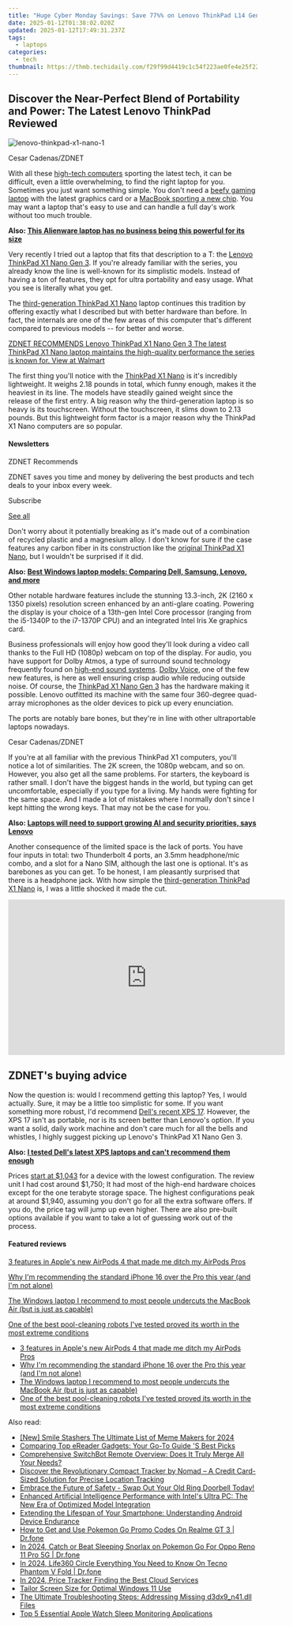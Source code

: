 ```yaml
---
title: "Huge Cyber Monday Savings: Save 77%% on Lenovo ThinkPad L14 Gen 3 - Limited Time Offer!"
date: 2025-01-12T01:38:02.020Z
updated: 2025-01-12T17:49:31.237Z
tags:
  - laptops
categories:
  - tech
thumbnail: https://thmb.techidaily.com/f29f99d4419c1c54f223ae0fe4e25f224aa2e0b29936958ff74ebecc1f44d1d0.png
---
```


## Discover the Near-Perfect Blend of Portability and Power: The Latest Lenovo ThinkPad Reviewed

![lenovo-thinkpad-x1-nano-1](https://www.zdnet.com/a/img/resize/cf3a21a3a1d2a6fccc2416c75414a474a130fbb3/2023/08/08/01ceacd4-58fd-4050-b64b-e6af18aff667/lenovo-thinkpad-x1-nano-1.jpg?auto=webp&width=1280)

Cesar Cadenas/ZDNET

With all these [high-tech computers](https://www.zdnet.com/article/best-laptop/) sporting the latest tech, it can be difficult, even a little overwhelming, to find the right laptop for you. Sometimes you just want something simple. You don't need a [beefy gaming laptop](https://www.zdnet.com/article/best-gaming-laptop/) with the latest graphics card or a [MacBook sporting a new chip](https://www.zdnet.com/article/best-mac/). You may want a laptop that's easy to use and can handle a full day's work without too much trouble.

**Also: [This Alienware laptop has no business being this powerful for its size](https://www.zdnet.com/article/this-alienware-laptop-has-no-business-being-this-powerful-for-its-size/)**

Very recently I tried out a laptop that fits that description to a T: the [Lenovo ThinkPad X1 Nano Gen 3](https://goto.walmart.com/c/5597632/565706/9383?sharedid=zdnet&partnerpropertyid=1980086&u=https%3A%2F%2Fwww.walmart.com%2Fip%2FLenovo-ThinkPad-X1-Nano-Gen-3-Intel-Laptop-13-IPS-60Hz-i7-1360P-Iris-Xe-Graphics-16GB-512GB%2F2016351869&subId1=zd-__COM_CLICK_ID__-dtp). If you're already familiar with the series, you already know the line is well-known for its simplistic models. Instead of having a ton of features, they opt for ultra portability and easy usage. What you see is literally what you get. 

The [third-generation ThinkPad X1 Nano](https://goto.walmart.com/c/5597632/565706/9383?sharedid=zdnet&partnerpropertyid=1980086&u=https%3A%2F%2Fwww.walmart.com%2Fip%2FLenovo-ThinkPad-X1-Nano-Gen-3-Intel-Laptop-13-IPS-60Hz-i7-1360P-Iris-Xe-Graphics-16GB-512GB%2F2016351869&subId1=zd-__COM_CLICK_ID__-dtp) laptop continues this tradition by offering exactly what I described but with better hardware than before. In fact, the internals are one of the few areas of this computer that's different compared to previous models -- for better and worse.

[ZDNET RECOMMENDS Lenovo ThinkPad X1 Nano Gen 3 The latest ThinkPad X1 Nano laptop maintains the high-quality performance the series is known for. View at Walmart](https://goto.walmart.com/c/5597632/565706/9383?sharedid=zdnet&partnerpropertyid=1980086&u=https%3A%2F%2Fwww.walmart.com%2Fip%2FLenovo-ThinkPad-X1-Nano-Gen-3-Intel-Laptop-13-IPS-60Hz-i7-1360P-Iris-Xe-Graphics-16GB-512GB%2F2016351869&subId1=zd-__COM_CLICK_ID__-dtp)

The first thing you'll notice with the [ThinkPad X1 Nano](https://shop-links.co/link/?url=https%3A%2F%2Fwww.lenovo.com%2Fus%2Fen%2Fp%2Flaptops%2Fthinkpad%2Fthinkpadx1%2Fthinkpad-x1-nano-gen-3-%2813-inch-intel%29%2Flen101t0054&publisher_slug=itechdaily19598&exclusive=1) is it's incredibly lightweight. It weighs 2.18 pounds in total, which funny enough, makes it the heaviest in its line. The models have steadily gained weight since the release of the first entry. A big reason why the third-generation laptop is so heavy is its touchscreen. Without the touchscreen, it slims down to 2.13 pounds. But this lightweight form factor is a major reason why the ThinkPad X1 Nano computers are so popular.

#### Newsletters

ZDNET Recommends

ZDNET saves you time and money by delivering the best products and tech deals to your inbox every week.

 Subscribe

[See all](https://www.zdnet.com/newsletters/)

Don't worry about it potentially breaking as it's made out of a combination of recycled plastic and a magnesium alloy. I don't know for sure if the case features any carbon fiber in its construction like the [original ThinkPad X1 Nano](https://www.zdnet.com/product/lenovo-thinkpad-x1-nano-gen-1-13-core-i5-1130g7-8-gb-256-gb-ssd/), but I wouldn't be surprised if it did. 

**Also: [Best Windows laptop models: Comparing Dell, Samsung, Lenovo, and more](https://www.zdnet.com/article/best-windows-laptop/)**

Other notable hardware features include the stunning 13.3-inch, 2K (2160 x 1350 pixels) resolution screen enhanced by an anti-glare coating. Powering the display is your choice of a 13th-gen Intel Core processor (ranging from the i5-1340P to the i7-1370P CPU) and an integrated Intel Iris Xe graphics card.

Business professionals will enjoy how good they'll look during a video call thanks to the Full HD (1080p) webcam on top of the display. For audio, you have support for Dolby Atmos, a type of surround sound technology frequently found on [high-end sound systems](https://www.zdnet.com/home-and-office/home-entertainment/best-sound-system/). [Dolby Voice](https://www.zdnet.com/home-and-office/smart-office/dolby-aims-to-bolster-audio-video-conferencing-in-huddle-rooms/), one of the few new features, is here as well ensuring crisp audio while reducing outside noise. Of course, the [ThinkPad X1 Nano Gen 3](https://shop-links.co/link/?url=https%3A%2F%2Fwww.lenovo.com%2Fus%2Fen%2Fp%2Flaptops%2Fthinkpad%2Fthinkpadx1%2Fthinkpad-x1-nano-gen-3-%2813-inch-intel%29%2Flen101t0054%3F&publisher_slug=itechdaily19598&exclusive=1) has the hardware making it possible. Lenovo outfitted its machine with the same four 360-degree quad-array microphones as the older devices to pick up every enunciation.

The ports are notably bare bones, but they're in line with other ultraportable laptops nowadays.

Cesar Cadenas/ZDNET

If you're at all familiar with the previous ThinkPad X1 computers, you'll notice a lot of similarities. The 2K screen, the 1080p webcam, and so on. However, you also get all the same problems. For starters, the keyboard is rather small. I don't have the biggest hands in the world, but typing can get uncomfortable, especially if you type for a living. My hands were fighting for the same space. And I made a lot of mistakes where I normally don't since I kept hitting the wrong keys. That may not be the case for you.

**Also: [Laptops will need to support growing AI and security priorities, says Lenovo](https://www.zdnet.com/article/laptops-will-need-to-support-growing-ai-and-security-priorities-says-lenovo/)**

Another consequence of the limited space is the lack of ports. You have four inputs in total: two Thunderbolt 4 ports, an 3.5mm headphone/mic combo, and a slot for a Nano SIM, although the last one is optional. It's as barebones as you can get. To be honest, I am pleasantly surprised that there is a headphone jack. With how simple the [third-generation ThinkPad X1 Nano](https://shop-links.co/link/?url=https%3A%2F%2Fwww.lenovo.com%2Fus%2Fen%2Fp%2Flaptops%2Fthinkpad%2Fthinkpadx1%2Fthinkpad-x1-nano-gen-3-%2813-inch-intel%29%2Flen101t0054&publisher_slug=itechdaily19598&exclusive=1) is, I was a little shocked it made the cut.

<!-- affiliate ads begin -->
<iframe width="560" height="315" src="https://www.youtube.com/embed/oySc0DiqmKc?si=8pynRzuhlq2RUPZ6" title="YouTube video player" frameborder="0" allow="accelerometer; autoplay; clipboard-write; encrypted-media; gyroscope; picture-in-picture; web-share" referrerpolicy="strict-origin-when-cross-origin" allowfullscreen></iframe>
<!-- affiliate ads end -->

## ZDNET's buying advice

Now the question is: would I recommend getting this laptop? Yes, I would actually. Sure, it may be a little too simplistic for some. If you want something more robust, I'd recommend [Dell's recent XPS 17](https://www.zdnet.com/article/i-tested-dells-latest-xps-laptops-and-cant-recommend-them-enough/). However, the XPS 17 isn't as portable, nor is its screen better than Lenovo's option. If you want a solid, daily work machine and don't care much for all the bells and whistles, I highly suggest picking up Lenovo's ThinkPad X1 Nano Gen 3.

**Also: [I tested Dell's latest XPS laptops and can't recommend them enough](https://www.zdnet.com/article/i-tested-dells-latest-xps-laptops-and-cant-recommend-them-enough/)**

Prices [start at $1,043](https://shop-links.co/link/?url=https%3A%2F%2Fwww.lenovo.com%2Fus%2Fen%2Fp%2Flaptops%2Fthinkpad%2Fthinkpadx1%2Fthinkpad-x1-nano-gen-3-%2813-inch-intel%29%2Flen101t0054&publisher_slug=itechdaily19598&exclusive=1) for a device with the lowest configuration. The review unit I had cost around $1,750; It had most of the high-end hardware choices except for the one terabyte storage space. The highest configurations peak at around $1,940, assuming you don't go for all the extra software offers. If you do, the price tag will jump up even higher. There are also pre-built options available if you want to take a lot of guessing work out of the process.

#### Featured reviews

[3 features in Apple's new AirPods 4 that made me ditch my AirPods Pros](https://www.zdnet.com/article/3-features-in-apples-new-airpods-4-that-made-me-ditch-my-airpods-pros/ "3 features in Apple's new AirPods 4 that made me ditch my AirPods Pros")

[Why I'm recommending the standard iPhone 16 over the Pro this year (and I'm not alone)](https://www.zdnet.com/article/why-im-recommending-the-standard-iphone-16-over-the-pro-this-year-and-im-not-alone/ "Why I'm recommending the standard iPhone 16 over the Pro this year (and I'm not alone)")

[The Windows laptop I recommend to most people undercuts the MacBook Air (but is just as capable)](https://www.zdnet.com/article/the-windows-laptop-i-recommend-to-most-people-undercuts-the-macbook-air-but-is-just-as-capable/ "The Windows laptop I recommend to most people undercuts the MacBook Air (but is just as capable)")

[One of the best pool-cleaning robots I've tested proved its worth in the most extreme conditions](https://www.zdnet.com/article/one-of-the-best-pool-cleaning-robots-ive-tested-is-450-off-for-prime-day/ "One of the best pool-cleaning robots I've tested proved its worth in the most extreme conditions")

* [3 features in Apple's new AirPods 4 that made me ditch my AirPods Pros](https://www.zdnet.com/article/3-features-in-apples-new-airpods-4-that-made-me-ditch-my-airpods-pros/ "3 features in Apple's new AirPods 4 that made me ditch my AirPods Pros")
* [Why I'm recommending the standard iPhone 16 over the Pro this year (and I'm not alone)](https://www.zdnet.com/article/why-im-recommending-the-standard-iphone-16-over-the-pro-this-year-and-im-not-alone/ "Why I'm recommending the standard iPhone 16 over the Pro this year (and I'm not alone)")
* [The Windows laptop I recommend to most people undercuts the MacBook Air (but is just as capable)](https://www.zdnet.com/article/the-windows-laptop-i-recommend-to-most-people-undercuts-the-macbook-air-but-is-just-as-capable/ "The Windows laptop I recommend to most people undercuts the MacBook Air (but is just as capable)")
* [One of the best pool-cleaning robots I've tested proved its worth in the most extreme conditions](https://www.zdnet.com/article/one-of-the-best-pool-cleaning-robots-ive-tested-is-450-off-for-prime-day/ "One of the best pool-cleaning robots I've tested proved its worth in the most extreme conditions")

<ins class="adsbygoogle"
     style="display:block"
     data-ad-format="autorelaxed"
     data-ad-client="ca-pub-7571918770474297"
     data-ad-slot="1223367746"></ins>

<ins class="adsbygoogle"
     style="display:block"
     data-ad-client="ca-pub-7571918770474297"
     data-ad-slot="8358498916"
     data-ad-format="auto"
     data-full-width-responsive="true"></ins>

<span class="atpl-alsoreadstyle">Also read:</span>
<div><ul>
<li><a href="https://fox-friendly.techidaily.com/new-smile-stashers-the-ultimate-list-of-meme-makers-for-2024/"><u>[New] Smile Stashers The Ultimate List of Meme Makers for 2024</u></a></li>
<li><a href="https://hardware-reviews.techidaily.com/comparing-top-ereader-gadgets-your-go-to-guide-s-best-picks/"><u>Comparing Top eReader Gadgets: Your Go-To Guide 'S Best Picks</u></a></li>
<li><a href="https://hardware-reviews.techidaily.com/comprehensive-switchbot-remote-overview-does-it-truly-merge-all-your-needs/"><u>Comprehensive SwitchBot Remote Overview: Does It Truly Merge All Your Needs?</u></a></li>
<li><a href="https://hardware-reviews.techidaily.com/discover-the-revolutionary-compact-tracker-by-nomad-a-credit-card-sized-solution-for-precise-location-tracking/"><u>Discover the Revolutionary Compact Tracker by Nomad – A Credit Card-Sized Solution for Precise Location Tracking</u></a></li>
<li><a href="https://hardware-reviews.techidaily.com/embrace-the-future-of-safety-swap-out-your-old-ring-doorbell-today/"><u>Embrace the Future of Safety - Swap Out Your Old Ring Doorbell Today!</u></a></li>
<li><a href="https://hardware-reviews.techidaily.com/enhanced-artificial-intelligence-performance-with-intels-ultra-pc-the-new-era-of-optimized-model-integration/"><u>Enhanced Artificial Intelligence Performance with Intel's Ultra PC: The New Era of Optimized Model Integration</u></a></li>
<li><a href="https://hardware-tips.techidaily.com/extending-the-lifespan-of-your-smartphone-understanding-android-device-endurance/"><u>Extending the Lifespan of Your Smartphone: Understanding Android Device Endurance</u></a></li>
<li><a href="https://pokemon-go-android.techidaily.com/how-to-get-and-use-pokemon-go-promo-codes-on-realme-gt-3-drfone-by-drfone-virtual-android/"><u>How to Get and Use Pokemon Go Promo Codes On Realme GT 3 | Dr.fone</u></a></li>
<li><a href="https://android-pokemon-go.techidaily.com/in-2024-catch-or-beat-sleeping-snorlax-on-pokemon-go-for-oppo-reno-11-pro-5g-drfone-by-drfone-virtual-android/"><u>In 2024, Catch or Beat Sleeping Snorlax on Pokemon Go For Oppo Reno 11 Pro 5G | Dr.fone</u></a></li>
<li><a href="https://phone-solutions.techidaily.com/in-2024-life360-circle-everything-you-need-to-know-on-tecno-phantom-v-fold-drfone-by-drfone-virtual-android/"><u>In 2024, Life360 Circle Everything You Need to Know On Tecno Phantom V Fold | Dr.fone</u></a></li>
<li><a href="https://article-tips.techidaily.com/in-2024-price-tracker-finding-the-best-cloud-services/"><u>In 2024, Price Tracker Finding the Best Cloud Services</u></a></li>
<li><a href="https://network-issues.techidaily.com/tailor-screen-size-for-optimal-windows-11-use/"><u>Tailor Screen Size for Optimal Windows 11 Use</u></a></li>
<li><a href="https://techtrends.techidaily.com/the-ultimate-troubleshooting-steps-addressing-missing-d3dx9n41dll-files/"><u>The Ultimate Troubleshooting Steps: Addressing Missing d3dx9_n41.dll Files</u></a></li>
<li><a href="https://tech-renaissance.techidaily.com/top-5-essential-apple-watch-sleep-monitoring-applications/"><u>Top 5 Essential Apple Watch Sleep Monitoring Applications</u></a></li>
</ul></div>

